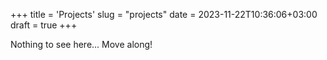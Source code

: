 +++
title = 'Projects'
slug = "projects"
date = 2023-11-22T10:36:06+03:00
draft = true
+++

Nothing to see here... Move along!
